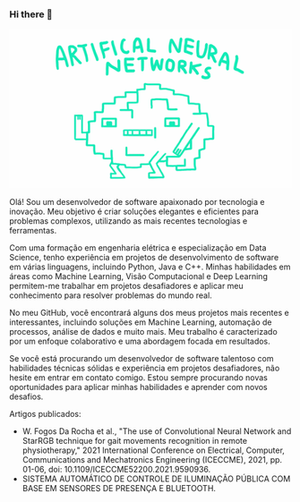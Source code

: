 ### Hi there 👋
![](https://github.com/wyctorfogos/wyctorfogos/blob/main/PlumpHollowFrog-small.gif)


Olá! Sou um desenvolvedor de software apaixonado por tecnologia e inovação. Meu objetivo é criar soluções elegantes e eficientes para problemas complexos, utilizando as mais recentes tecnologias e ferramentas.

Com uma formação em engenharia elétrica e especialização em Data Science, tenho experiência em projetos de desenvolvimento de software em várias linguagens, incluindo Python, Java e C++. Minhas habilidades em áreas como Machine Learning, Visão Computacional e Deep Learning permitem-me trabalhar em projetos desafiadores e aplicar meu conhecimento para resolver problemas do mundo real.

No meu GitHub, você encontrará alguns dos meus projetos mais recentes e interessantes, incluindo soluções em Machine Learning, automação de processos, análise de dados e muito mais. Meu trabalho é caracterizado por um enfoque colaborativo e uma abordagem focada em resultados.

Se você está procurando um desenvolvedor de software talentoso com habilidades técnicas sólidas e experiência em projetos desafiadores, não hesite em entrar em contato comigo. Estou sempre procurando novas oportunidades para aplicar minhas habilidades e aprender com novos desafios.

Artigos publicados: 

- W. Fogos Da Rocha et al., "The use of Convolutional Neural Network and StarRGB technique for gait movements recognition in remote physiotherapy," 2021 International Conference on Electrical, Computer, Communications and Mechatronics Engineering (ICECCME), 2021, pp. 01-06, doi: 10.1109/ICECCME52200.2021.9590936.
- SISTEMA AUTOMÁTICO DE CONTROLE DE ILUMINAÇÃO PÚBLICA COM BASE EM SENSORES DE PRESENÇA E BLUETOOTH.

